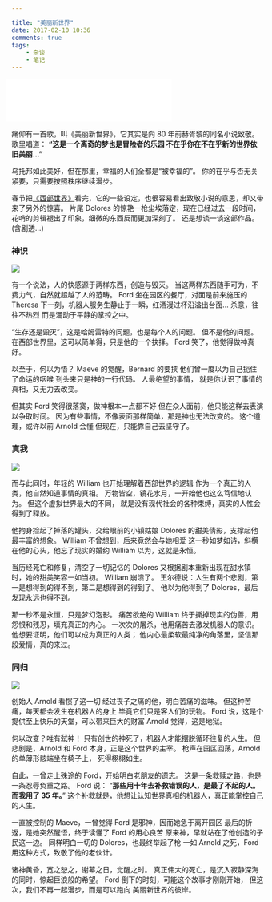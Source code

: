 ```yaml
---

title: "美丽新世界"
date: 2017-02-10 10:36
comments: true
tags: 
	- 杂谈
	- 笔记
---
```


<iframe frameborder="no" border="0" marginwidth="0" marginheight="0" width=330 height=86 src="//music.163.com/outchain/player?type=2&id=28949128&auto=0&height=66" style="margin-left: -10px;"></iframe>

痛仰有一首歌，叫《美丽新世界》，它其实是向 80 年前赫胥黎的同名小说致敬。
歌里唱道：
**“这是一个离奇的梦也是冒险者的乐园
不在乎你在不在乎新的世界依旧美丽…”**

乌托邦如此美好，但在那里，幸福的人们全都是“被幸福的”。
你的在乎与否无关紧要，只需要按照秩序继续漫步。

春节把[《西部世界》](https://movie.douban.com/subject/2338055/)看完，它的一些设定，也很容易看出致敬小说的意思，却又带来了另外的惊喜。
片尾 Dolores 的惊艳一枪尘埃落定，现在已经过去一段时间，花哨的剪辑褪出了印象，细微的东西反而更加深刻了。
还是想谈一谈这部作品。(含剧透…)

<!-- more -->

### 神识

![](/assets/blogImg/xbsj-1.jpg)

有一个说法，人的快感源于两样东西，创造与毁灭。
当这两样东西随手可为，不费力气，自然就超越了人的范畴。
Ford 坐在园区的餐厅，对面是前来施压的 Theresa
下一刻，机器人服务生静止于一瞬，红酒漫过杯沿溢出台面…
杀意，往往不热烈
而是涌动于平静的掌控之中。

“生存还是毁灭”，这是哈姆雷特的问题，也是每个人的问题。
但不是他的问题。
在西部世界里，这可以简单得，只是他的一个抉择。
Ford 笑了，他觉得做神真好。

以至于，何以为悟？
Maeve 的觉醒，Bernard 的要挟
他们曾一度以为自己扼住了命运的咽喉
到头来只是神的一行代码。
人最绝望的事情，
就是你认识了事情的真相，又无力去改变。

但其实 Ford 笑得很落寞，做神根本一点都不好
但在众人面前，他只能这样去表演以争取时间。
因为有些事情，不像表面那样简单，那是神也无法改变的。
这个道理，或许以前 Arnold 会懂
但现在，只能靠自己去坚守了。

### 真我

![](/assets/blogImg/xbsj-2.jpg)

而与此同时，年轻的 William 也开始理解着西部世界的逻辑
作为一个真正的人类，他自然知道事情的真相。
万物皆空，镜花水月，一开始他也这么笃信地认为。
但这个虚拟世界最大的不同，
就是没有现代社会的各种束缚，真实的人性会得到了释放。

他拘身捡起了掉落的罐头，交给眼前的小镇姑娘
Dolores 的甜美倩影，支撑起他最丰富的想象。
William 不曾想到，后来竟然会与她相爱
这一秒如梦如诗，斜横在他的心头，他忘了现实的婚约
William 以为，这就是永恒。

当历经死亡和修复，清空了一切记忆的 Dolores
又根据剧本重新出现在甜水镇时，她的甜美笑容一如当初。
William 崩溃了。
王尔德说：人生有两个悲剧，第一是想得到的得不到，第二是想得到的得到了。
他以为他得到了 Dolores，最后发现永远也得不到。

那一秒不是永恒，只是梦幻泡影。
痛苦欲绝的 William 终于撕掉现实的伪善，用怨恨和残忍，填充真正的内心。
一次次的屠杀，他用痛苦去激发机器人的意识。
他想要证明，他们可以成为真正的人类；
他内心最柔软最纯净的角落里，坚信那段爱情，真的来过。

### 同归

![](/assets/blogImg/xbsj-3.jpg)

创始人 Arnold 看惯了这一切
经过丧子之痛的他，明白苦痛的滋味。
但这种苦痛，每天都会发生在机器人的身上
毕竟它们只是客人们的玩物。
Ford 说，这是个提供至上快乐的天堂，可以带来巨大的财富
Arnold 觉得，这是地狱。

何以改变？唯有弑神！
只有创世的神死了，机器人才能摆脱循环往复的人生。
但悲剧是，Arnold 和 Ford 本身，正是这个世界的主宰。
枪声在园区回荡，Arnold 的单薄形骸端坐在椅子上，
死得栩栩如生。

自此，一曾走上殊途的 Ford，开始明白老朋友的遗志。
这是一条救赎之路，也是一条忍辱负重之路。
Ford 说：
“**那些用十年去补救错误的人，是最了不起的人。**
**而我用了 35 年。**”
这个补救就是，他想让认知世界真相的机器人，真正能掌控自己的人生。

一直被控制的 Maeve，一曾觉得 Ford 是邪神，因而她急于离开园区
最后的折返，是她突然醒悟，终于读懂了 Ford 的用心良苦
原来神，早就站在了他创造的子民这一边。
同样明白一切的 Dolores，也最终举起了枪
一如 Arnold 之死，Ford 用这种方式，致敬了他的老伙计。

诸神黄昏，宽之恕之，谢幕之日，觉醒之时。
真正伟大的死亡，是沉入寂静深海的同时，惊起巨浪般的希望。
Ford 倒下的时刻，可能这个故事才刚刚开始，
但这次，我们不再一起漫步，而是可以跑向
美丽新世界的彼岸。
